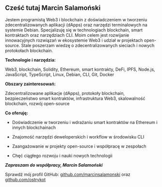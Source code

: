 ## Cześć tutaj Marcin Salamoński

Jestem programistą Web3 i blockchain z doświadczeniem w tworzeniu zdecentralizowanych aplikacji (dApps) oraz narzędzi terminalowych na systemie Debian. Specjalizuję się w technologiach blockchain, smart kontraktach oraz narzędziach CLI. Moim celem jest rozwijanie innowacyjnych rozwiązań w ekosystemie Web3 i udział w projektach open-source. Stale poszerzam wiedzę o zdecentralizowanych sieciach i nowych protokołach blockchain.

**Technologie i narzędzia:**  

Web3, blockchain, Solidity, Ethereum, smart kontrakty, DeFi, IPFS, Node.js, JavaScript, TypeScript, Linux, Debian, CLI, Git, Docker

**Obszary zainteresowań:**  

Zdecentralizowane aplikacje (dApps), protokoły blockchain, bezpieczeństwo smart kontraktów, infrastruktura Web3, skalowalność blockchain, rozwój open-source

**Co oferuję:**  


- Doświadczenie w tworzeniu i wdrażaniu smart kontraktów na Ethereum i innych blockchainach

- Znajomość narzędzi deweloperskich i workflow w środowisku CLI

- Zaangażowanie w projekty open-source i współpracę w zespołach

- Chęć ciągłego rozwoju i nauki nowych technologii

***Zapraszam do współpracy, 
Marcin Salamoński***

Sprawdź mój profil GitHub: [github.com/marcinsalamonski](https://github.com/marcinsalamonski) oraz
[github.com/ostrykot](https://github.com/ostrykot)
